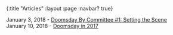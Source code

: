 {:title "Articles"
 :layout :page
 :navbar? true}
 

January 3, 2018 - [Doomsday By Committee #1: Setting the Scene](https://ddft.wiki/posts-output/DDBC-001/)  
January 10, 2018 - [Doomsday in 2017](https://ddft.wiki/posts-output/DD_2017/)  

